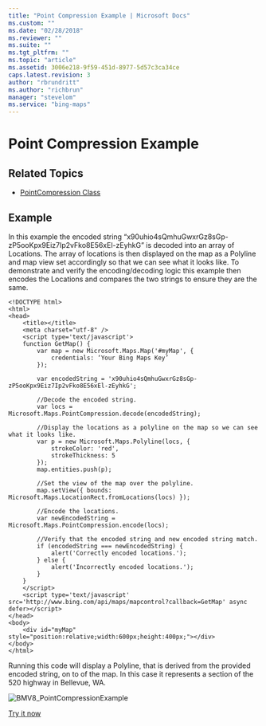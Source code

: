 ```yaml
---
title: "Point Compression Example | Microsoft Docs"
ms.custom: ""
ms.date: "02/28/2018"
ms.reviewer: ""
ms.suite: ""
ms.tgt_pltfrm: ""
ms.topic: "article"
ms.assetid: 3006e218-9f59-451d-8977-5d57c3ca34ce
caps.latest.revision: 3
author: "rbrundritt"
ms.author: "richbrun"
manager: "stevelom"
ms.service: "bing-maps"
---
```

# Point Compression Example
## Related Topics

* [PointCompression Class](../map-control-api/pointcompression-class.md)

## Example

In this example the encoded string “x90uhio4sQmhuGwxrGz8sGp-zP5ooKpx9Eiz7Ip2vFko8E56xEl-zEyhkG” is decoded into an array of Locations. The array of locations is then displayed on the map as a Polyline and map view set accordingly so that we can see what it looks like. To demonstrate and verify the encoding/decoding logic this example then encodes the Locations and compares the two strings to ensure they are the same.

```
<!DOCTYPE html>
<html>
<head>
    <title></title>
    <meta charset="utf-8" />
	<script type='text/javascript'>
    function GetMap() {
        var map = new Microsoft.Maps.Map('#myMap', {
            credentials: ‘Your Bing Maps Key’
        });

        var encodedString = 'x90uhio4sQmhuGwxrGz8sGp-zP5ooKpx9Eiz7Ip2vFko8E56xEl-zEyhkG';

        //Decode the encoded string.
        var locs = Microsoft.Maps.PointCompression.decode(encodedString);

        //Display the locations as a polyline on the map so we can see what it looks like.
        var p = new Microsoft.Maps.Polyline(locs, {
            strokeColor: 'red',
            strokeThickness: 5
        });
        map.entities.push(p);

        //Set the view of the map over the polyline.
        map.setView({ bounds: Microsoft.Maps.LocationRect.fromLocations(locs) });

        //Encode the locations.
        var newEncodedString = Microsoft.Maps.PointCompression.encode(locs);

        //Verify that the encoded string and new encoded string match.
        if (encodedString === newEncodedString) {
            alert('Correctly encoded locations.');
        } else {
            alert('Incorrectly encoded locations.');
        }
    }
    </script>
    <script type='text/javascript' src='http://www.bing.com/api/maps/mapcontrol?callback=GetMap' async defer></script>
</head>
<body>
    <div id="myMap" style="position:relative;width:600px;height:400px;"></div>
</body>
</html>
```

Running this code will display a Polyline, that is derived from the provided encoded string, on to of the map. In this case it represents a section of the 520 highway in Bellevue, WA.

![BMV8_PointCompressionExample](../v8-web-control/media/bmv8-pointcompressionexample.png)

[Try it now](http://www.bing.com/api/maps/sdk/mapcontrol/isdk#decodeCompressedString+JS)